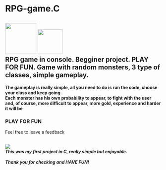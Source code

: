 # RPG-game.C
<h2><img src="https://cdn.discordapp.com/attachments/797664439318347807/930529525236920430/sword_github_2.png" width="100" height="100"/> <img src="https://img.icons8.com/color/48/000000/c-programming.png"  width="80" height="80"/> 
  </a><br>
  RPG game in console. Begginer project. PLAY FOR FUN. Game with random monsters, 3 type of classes, simple gameplay.</h2>
  <h4>The gameplay is really simple, all you need to do is run the code, choose your class and keep going.<br>Each monster has his own probability to appear, to fight with the user and, of course, more difficult to appear, more gold, experience and harder it will be</h4>
  
<h3>PLAY FOR FUN</h3> 
Feel free to leave a feedback

<h2></h2>
<h5><img src="https://img.icons8.com/emoji/48/000000/warning-emoji.png"/><br>This was my first project in C, really simple but enjoyable.<br><br>Thank you for checking and HAVE FUN!</h5>

